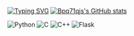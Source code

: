 [![Typing SVG](https://readme-typing-svg.demolab.com/?lines=First+line+of+text;Second+line+of+text)](https://git.io/typing-svg)
[![Bpq71qjs's GitHub stats](https://github-readme-stats.vercel.app/api?username=bpq71qjs)](https://github.com/anuraghazra/github-readme-stats)


![Python](https://img.shields.io/badge/Python-3776AB?style=for-the-badge&logo=python&logoColor=white)
![C](https://img.shields.io/badge/C-00599C?style=for-the-badge&logo=c&logoColor=white)
![C++](https://img.shields.io/badge/C%2B%2B-00599C?style=for-the-badge&logo=c%2B%2B&logoColor=white)
![Flask](https://img.shields.io/badge/Flask-000000?style=for-the-badge&logo=flask&logoColor=white)
